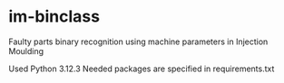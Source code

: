 # im-binclass
Faulty parts binary recognition using machine parameters in Injection Moulding

Used Python 3.12.3
Needed packages are specified in requirements.txt

